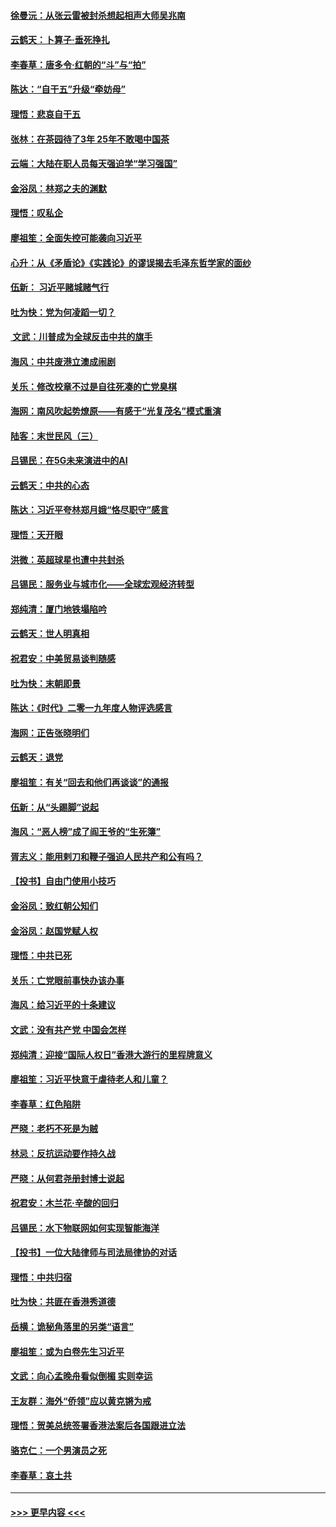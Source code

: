 #### [徐曼沅：从张云雷被封杀想起相声大师吴兆南](../pages/nsc993/n11741816.md?t=12242255) 
#### [云鹤天：卜算子‧垂死挣扎](../pages/nsc993/n11739956.md?t=12242255) 
#### [李春草：唐多令‧红朝的“斗”与“拍”](../pages/nsc993/n11739830.md?t=12242255) 
#### [陈达：“自干五”升级“牵妨母”](../pages/nsc993/n11739724.md?t=12242255) 
#### [理悟：悲哀自干五](../pages/nsc993/n11739547.md?t=12242255) 
#### [张林：在茶园待了3年 25年不敢喝中国茶](../pages/nsc993/n11739240.md?t=12242255) 
#### [云端：大陆在职人员每天强迫学“学习强国”](../pages/nsc993/n11738735.md?t=12242255) 
#### [金浴凤：林郑之夫的渊默](../pages/nsc993/n11737735.md?t=12242255) 
#### [理悟：叹私企](../pages/nsc993/n11737715.md?t=12242255) 
#### [廖祖笙：全面失控可能袭向习近平](../pages/nsc993/n11737704.md?t=12242255) 
#### [心升：从《矛盾论》《实践论》的谬误揭去毛泽东哲学家的面纱](../pages/nsc993/n11736962.md?t=12242255) 
#### [伍新： 习近平赌城赌气行](../pages/nsc993/n11736929.md?t=12242255) 
#### [吐为快：党为何凌蹈一切？](../pages/nsc993/n11736915.md?t=12242255) 
#### [ 文武：川普成为全球反击中共的旗手](../pages/nsc993/n11736882.md?t=12242255) 
#### [海风：中共废港立澳成闹剧](../pages/nsc993/n11735857.md?t=12242255) 
#### [关乐：修改校章不过是自往死凑的亡党臭棋](../pages/nsc993/n11735097.md?t=12242255) 
#### [海网：南风吹起势燎原——有感于“光复茂名”模式重演](../pages/nsc993/n11732308.md?t=12242255) 
#### [陆客：末世民风（三）](../pages/nsc993/n11732211.md?t=12242255) 
#### [吕锡民：在5G未来演进中的AI](../pages/nsc993/n11730010.md?t=12242255) 
#### [云鹤天：中共的心态](../pages/nsc993/n11729906.md?t=12242255) 
#### [陈达：习近平夸林郑月娥“恪尽职守”感言](../pages/nsc993/n11729881.md?t=12242255) 
#### [理悟：天开眼](../pages/nsc993/n11729699.md?t=12242255) 
#### [洪微：英超球星也遭中共封杀](../pages/nsc993/n11727243.md?t=12242255) 
#### [吕锡民：服务业与城市化——全球宏观经济转型](../pages/nsc993/n11725845.md?t=12242255) 
#### [郑纯清：厦门地铁塌陷吟](../pages/nsc993/n11725813.md?t=12242255) 
#### [云鹤天：世人明真相](../pages/nsc993/n11725621.md?t=12242255) 
#### [祝君安：中美贸易谈判随感](../pages/nsc993/n11725609.md?t=12242255) 
#### [吐为快：末朝即景](../pages/nsc993/n11723365.md?t=12242255) 
#### [陈达：《时代》二零一九年度人物评选感言](../pages/nsc993/n11723337.md?t=12242255) 
#### [海网：正告张晓明们](../pages/nsc993/n11723228.md?t=12242255) 
#### [云鹤天：退党](../pages/nsc993/n11723056.md?t=12242255) 
#### [廖祖笙：有关“回去和他们再谈谈”的通报](../pages/nsc993/n11722442.md?t=12242255) 
#### [伍新：从“头踢脚”说起](../pages/nsc993/n11722429.md?t=12242255) 
#### [海风：“恶人榜”成了阎王爷的“生死簿”](../pages/nsc993/n11722272.md?t=12242255) 
#### [胥志义：能用剌刀和鞭子强迫人民共产和公有吗？](../pages/nsc993/n11720569.md?t=12242255) 
#### [【投书】自由门使用小技巧](../pages/nsc993/n11720180.md?t=12242255) 
#### [金浴凤：致红朝公知们](../pages/nsc993/n11720563.md?t=12242255) 
#### [金浴凤：赵国党赋人权](../pages/nsc993/n11720533.md?t=12242255) 
#### [理悟：中共已死](../pages/nsc993/n11720233.md?t=12242255) 
#### [关乐：亡党眼前事快办该办事](../pages/nsc993/n11719160.md?t=12242255) 
#### [海风：给习近平的十条建议](../pages/nsc993/n11717616.md?t=12242255) 
#### [文武：没有共产党 中国会怎样](../pages/nsc993/n11717584.md?t=12242255) 
#### [郑纯清：迎接“国际人权日”香港大游行的里程牌意义](../pages/nsc993/n11717417.md?t=12242255) 
#### [廖祖笙：习近平快意于虐待老人和儿童？](../pages/nsc993/n11715313.md?t=12242255) 
#### [李春草：红色陷阱](../pages/nsc993/n11715029.md?t=12242255) 
#### [严晓：老朽不死是为贼](../pages/nsc993/n11712910.md?t=12242255) 
#### [林忌：反抗运动要作持久战](../pages/nsc993/n11712623.md?t=12242255) 
#### [严晓：从何君尧册封博士说起](../pages/nsc993/n11712465.md?t=12242255) 
#### [祝君安：木兰花·辛酸的回归](../pages/nsc993/n11712381.md?t=12242255) 
#### [吕锡民：水下物联网如何实现智能海洋](../pages/nsc993/n11711158.md?t=12242255) 
#### [【投书】一位大陆律师与司法局律协的对话](../pages/nsc993/n11709675.md?t=12242255) 
#### [理悟：中共归宿](../pages/nsc993/n11710059.md?t=12242255) 
#### [吐为快：共匪在香港秀道德](../pages/nsc993/n11709979.md?t=12242255) 
#### [岳横：诡秘角落里的另类“语言”](../pages/nsc993/n11709792.md?t=12242255) 
#### [廖祖笙：或为白卷先生习近平](../pages/nsc993/n11708330.md?t=12242255) 
#### [文武：向心孟晚舟看似倒楣 实则幸运](../pages/nsc993/n11708236.md?t=12242255) 
#### [王友群：海外“侨领”应以黄克锵为戒](../pages/nsc993/n11706176.md?t=12242255) 
#### [理悟：贺美总统签署香港法案后各国跟进立法](../pages/nsc993/n11706853.md?t=12242255) 
#### [骆克仁：一个男演员之死](../pages/nsc993/n11706677.md?t=12242255) 
#### [李春草：哀土共](../pages/nsc993/n11706255.md?t=12242255) 

----
#### [ >>> 更早内容 <<< ](../indexes/nsc993-earlier.md)
